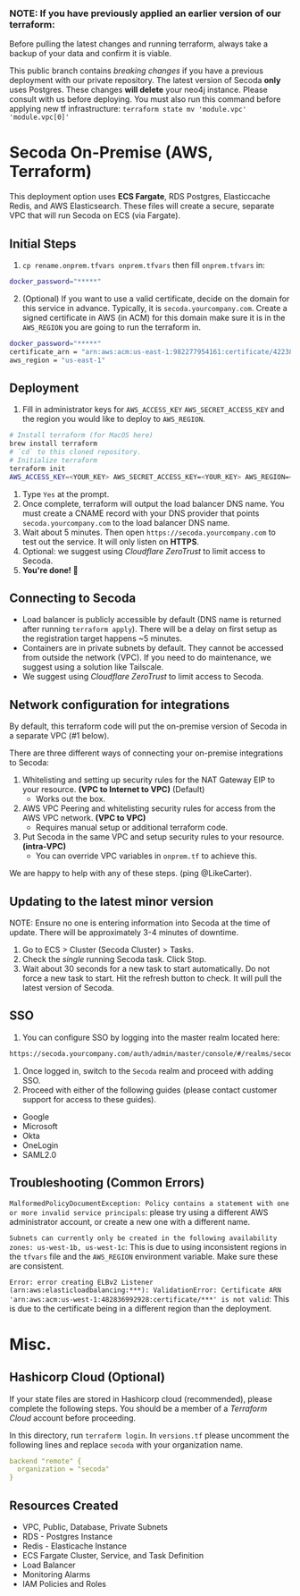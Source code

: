 ### NOTE: If you have previously applied an earlier version of our terraform:

Before pulling the latest changes and running terraform, always take a backup of your data and confirm it is viable.

This public branch contains _breaking changes_ if you have a previous deployment with our private repository. The latest version of Secoda **only** uses Postgres. These changes **will delete** your neo4j instance. Please consult with us before deploying. You must also run this command before applying new tf infrastructure: `terraform state mv 'module.vpc' 'module.vpc[0]'`

# Secoda On-Premise (AWS, Terraform)

This deployment option uses **ECS Fargate**, RDS Postgres, Elasticcache Redis, and AWS Elasticsearch. These files will create a secure, separate VPC that will run Secoda on ECS (via Fargate).

## Initial Steps

1. `cp rename.onprem.tfvars onprem.tfvars` then fill `onprem.tfvars` in:

```bash
docker_password="*****"
```

2. (Optional) If you want to use a valid certificate, decide on the domain for this service in advance. Typically, it is `secoda.yourcompany.com`. Create a signed certificate in AWS (in ACM) for this domain make sure it is in the `AWS_REGION` you are going to run the terraform in.

```bash
docker_password="*****"
certificate_arn = "arn:aws:acm:us-east-1:982277954161:certificate/42238321-4205-4798-81ba-56e6d1098933"
aws_region = "us-east-1"
```

## Deployment

1. Fill in administrator keys for `AWS_ACCESS_KEY` `AWS_SECRET_ACCESS_KEY` and the region you would like to deploy to `AWS_REGION`.

```bash
# Install terraform (for MacOS here)
brew install terraform
# `cd` to this cloned repository.
# Initialize terraform
terraform init
AWS_ACCESS_KEY=<YOUR_KEY> AWS_SECRET_ACCESS_KEY=<YOUR_KEY> AWS_REGION=<REGION> terraform apply -var-file="onprem.tfvars"
```

1. Type `Yes` at the prompt.
2. Once complete, terraform will output the load balancer DNS name. You must create a CNAME record with your DNS provider that points `secoda.yourcompany.com` to the load balancer DNS name.
3. Wait about 5 minutes. Then open `https://secoda.yourcompany.com` to test out the service. It will only listen on **HTTPS**.
4. Optional: we suggest using _Cloudflare ZeroTrust_ to limit access to Secoda.
5. **You're done! 🎊**

## Connecting to Secoda

- Load balancer is publicly accessible by default (DNS name is returned after running `terraform apply`). There will be a delay on first setup as the registration target happens ~5 minutes.
- Containers are in private subnets by default. They cannot be accessed from outside the network (VPC). If you need to do maintenance, we suggest using a solution like Tailscale.
- We suggest using _Cloudflare ZeroTrust_ to limit access to Secoda.

## Network configuration for integrations

By default, this terraform code will put the on-premise version of Secoda in a separate VPC (#1 below).

There are three different ways of connecting your on-premise integrations to Secoda:

1. Whitelisting and setting up security rules for the NAT Gateway EIP to your resource. **(VPC to Internet to VPC)** (Default)
   - Works out the box.
2. AWS VPC Peering and whitelisting security rules for access from the AWS VPC network. **(VPC to VPC)**
   - Requires manual setup or additional terraform code.
3. Put Secoda in the same VPC and setup security rules to your resource. **(intra-VPC)**
   - You can override VPC variables in `onprem.tf` to achieve this.

We are happy to help with any of these steps. (ping @LikeCarter).

## Updating to the latest minor version

NOTE: Ensure no one is entering information into Secoda at the time of update. There will be approximately 3-4 minutes of downtime.

1. Go to ECS > Cluster (Secoda Cluster) > Tasks.
2. Check the _single_ running Secoda task. Click Stop.
3. Wait about 30 seconds for a new task to start automatically. Do not force a new task to start. Hit the refresh button to check. It will pull the latest version of Secoda.

## SSO

1. You can configure SSO by logging into the master realm located here:

```bash
https://secoda.yourcompany.com/auth/admin/master/console/#/realms/secoda
```

1. Once logged in, switch to the `Secoda` realm and proceed with adding SSO.
2. Proceed with either of the following guides (please contact customer support for access to these guides).

- Google
- Microsoft
- Okta
- OneLogin
- SAML2.0

## Troubleshooting (Common Errors)

`MalformedPolicyDocumentException: Policy contains a statement with one or more invalid service principals`: please try using a different AWS administrator account, or create a new one with a different name.

`Subnets can currently only be created in the following availability zones: us-west-1b, us-west-1c`: This is due to using inconsistent regions in the `tfvars` file and the `AWS_REGION` environment variable. Make sure these are consistent.

`Error: error creating ELBv2 Listener (arn:aws:elasticloadbalancing:***): ValidationError: Certificate ARN 'arn:aws:acm:us-west-1:482836992928:certificate/***' is not valid`: This is due to the certificate being in a different region than the deployment.

# Misc.

## Hashicorp Cloud (Optional)

If your state files are stored in Hashicorp cloud (recommended), please complete the following steps. You should be a member of a _Terraform Cloud_ account before proceeding.

In this directory, run `terraform login`. In `versions.tf` please uncomment the following lines and replace `secoda` with your organization name.

```yaml
backend "remote" {
  organization = "secoda"
}
```

## Resources Created

- VPC, Public, Database, Private Subnets
- RDS - Postgres Instance
- Redis - Elasticache Instance
- ECS Fargate Cluster, Service, and Task Definition
- Load Balancer
- Monitoring Alarms
- IAM Policies and Roles
